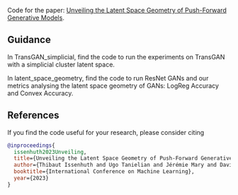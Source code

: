 Code for the paper: [Unveiling the Latent Space Geometry of Push-Forward Generative Models](https://arxiv.org/abs/2207.10541).

## Guidance
In TransGAN_simplicial, find the code to run the experiments on TransGAN with a simplicial cluster latent space.

In latent_space_geometry, find the code to run ResNet GANs and our metrics analysing the latent space geometry of GANs: LogReg Accuracy and Convex Accuracy.

## References
If you find the code useful for your research, please consider citing
```bib
@inproceedings{
  issenhuth2023Unveiling,
  title={Unveiling the Latent Space Geometry of Push-Forward Generative Models},
  author={Thibaut Issenhuth and Ugo Tanielian and Jérémie Mary and David Picard},
  booktitle={International Conference on Machine Learning},
  year={2023}
}
```
